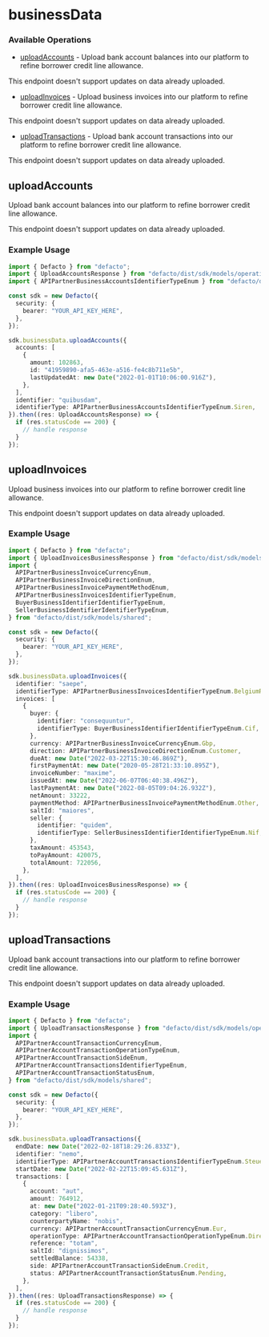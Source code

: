 # businessData

### Available Operations

* [uploadAccounts](#uploadaccounts) - 
Upload bank account balances into our platform to refine borrower credit
line allowance.
 
This endpoint doesn't support updates on data already uploaded.

* [uploadInvoices](#uploadinvoices) - 
Upload business invoices into our platform to refine borrower credit
line allowance.

This endpoint doesn't support updates on data already uploaded.

* [uploadTransactions](#uploadtransactions) - 
Upload bank account transactions into our platform to refine borrower
credit line allowance.
  
This endpoint doesn't support updates on data already uploaded.


## uploadAccounts


Upload bank account balances into our platform to refine borrower credit
line allowance.
 
This endpoint doesn't support updates on data already uploaded.


### Example Usage

```typescript
import { Defacto } from "defacto";
import { UploadAccountsResponse } from "defacto/dist/sdk/models/operations";
import { APIPartnerBusinessAccountsIdentifierTypeEnum } from "defacto/dist/sdk/models/shared";

const sdk = new Defacto({
  security: {
    bearer: "YOUR_API_KEY_HERE",
  },
});

sdk.businessData.uploadAccounts({
  accounts: [
    {
      amount: 102863,
      id: "41959890-afa5-463e-a516-fe4c8b711e5b",
      lastUpdatedAt: new Date("2022-01-01T10:06:00.916Z"),
    },
  ],
  identifier: "quibusdam",
  identifierType: APIPartnerBusinessAccountsIdentifierTypeEnum.Siren,
}).then((res: UploadAccountsResponse) => {
  if (res.statusCode == 200) {
    // handle response
  }
});
```

## uploadInvoices


Upload business invoices into our platform to refine borrower credit
line allowance.

This endpoint doesn't support updates on data already uploaded.


### Example Usage

```typescript
import { Defacto } from "defacto";
import { UploadInvoicesBusinessResponse } from "defacto/dist/sdk/models/operations";
import {
  APIPartnerBusinessInvoiceCurrencyEnum,
  APIPartnerBusinessInvoiceDirectionEnum,
  APIPartnerBusinessInvoicePaymentMethodEnum,
  APIPartnerBusinessInvoicesIdentifierTypeEnum,
  BuyerBusinessIdentifierIdentifierTypeEnum,
  SellerBusinessIdentifierIdentifierTypeEnum,
} from "defacto/dist/sdk/models/shared";

const sdk = new Defacto({
  security: {
    bearer: "YOUR_API_KEY_HERE",
  },
});

sdk.businessData.uploadInvoices({
  identifier: "saepe",
  identifierType: APIPartnerBusinessInvoicesIdentifierTypeEnum.BelgiumRegistrationNumber,
  invoices: [
    {
      buyer: {
        identifier: "consequuntur",
        identifierType: BuyerBusinessIdentifierIdentifierTypeEnum.Cif,
      },
      currency: APIPartnerBusinessInvoiceCurrencyEnum.Gbp,
      direction: APIPartnerBusinessInvoiceDirectionEnum.Customer,
      dueAt: new Date("2022-03-22T15:30:46.869Z"),
      firstPaymentAt: new Date("2020-05-28T21:33:10.895Z"),
      invoiceNumber: "maxime",
      issuedAt: new Date("2022-06-07T06:40:38.496Z"),
      lastPaymentAt: new Date("2022-08-05T09:04:26.932Z"),
      netAmount: 33222,
      paymentMethod: APIPartnerBusinessInvoicePaymentMethodEnum.Other,
      saltId: "maiores",
      seller: {
        identifier: "quidem",
        identifierType: SellerBusinessIdentifierIdentifierTypeEnum.Nif,
      },
      taxAmount: 453543,
      toPayAmount: 420075,
      totalAmount: 722056,
    },
  ],
}).then((res: UploadInvoicesBusinessResponse) => {
  if (res.statusCode == 200) {
    // handle response
  }
});
```

## uploadTransactions


Upload bank account transactions into our platform to refine borrower
credit line allowance.
  
This endpoint doesn't support updates on data already uploaded.


### Example Usage

```typescript
import { Defacto } from "defacto";
import { UploadTransactionsResponse } from "defacto/dist/sdk/models/operations";
import {
  APIPartnerAccountTransactionCurrencyEnum,
  APIPartnerAccountTransactionOperationTypeEnum,
  APIPartnerAccountTransactionSideEnum,
  APIPartnerAccountTransactionsIdentifierTypeEnum,
  APIPartnerAccountTransactionStatusEnum,
} from "defacto/dist/sdk/models/shared";

const sdk = new Defacto({
  security: {
    bearer: "YOUR_API_KEY_HERE",
  },
});

sdk.businessData.uploadTransactions({
  endDate: new Date("2022-02-18T18:29:26.833Z"),
  identifier: "nemo",
  identifierType: APIPartnerAccountTransactionsIdentifierTypeEnum.Steuernummer,
  startDate: new Date("2022-02-22T15:09:45.631Z"),
  transactions: [
    {
      account: "aut",
      amount: 764912,
      at: new Date("2022-01-21T09:28:40.593Z"),
      category: "libero",
      counterpartyName: "nobis",
      currency: APIPartnerAccountTransactionCurrencyEnum.Eur,
      operationType: APIPartnerAccountTransactionOperationTypeEnum.DirectDebit,
      reference: "totam",
      saltId: "dignissimos",
      settledBalance: 54338,
      side: APIPartnerAccountTransactionSideEnum.Credit,
      status: APIPartnerAccountTransactionStatusEnum.Pending,
    },
  ],
}).then((res: UploadTransactionsResponse) => {
  if (res.statusCode == 200) {
    // handle response
  }
});
```
